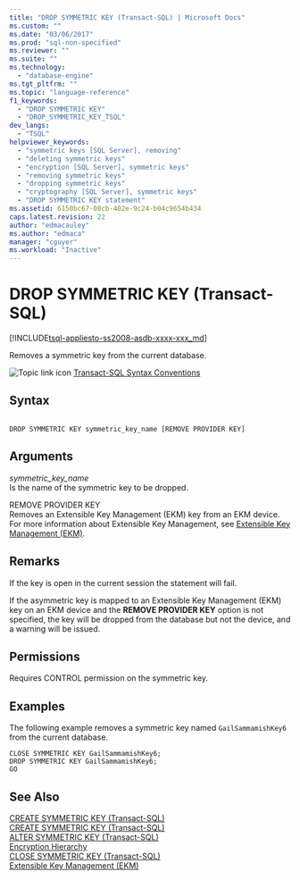 ```yaml
---
title: "DROP SYMMETRIC KEY (Transact-SQL) | Microsoft Docs"
ms.custom: ""
ms.date: "03/06/2017"
ms.prod: "sql-non-specified"
ms.reviewer: ""
ms.suite: ""
ms.technology: 
  - "database-engine"
ms.tgt_pltfrm: ""
ms.topic: "language-reference"
f1_keywords: 
  - "DROP SYMMETRIC KEY"
  - "DROP_SYMMETRIC_KEY_TSQL"
dev_langs: 
  - "TSQL"
helpviewer_keywords: 
  - "symmetric keys [SQL Server], removing"
  - "deleting symmetric keys"
  - "encryption [SQL Server], symmetric keys"
  - "removing symmetric keys"
  - "dropping symmetric keys"
  - "cryptography [SQL Server], symmetric keys"
  - "DROP SYMMETRIC KEY statement"
ms.assetid: 6150bc67-08cb-402e-9c24-b04c9654b434
caps.latest.revision: 22
author: "edmacauley"
ms.author: "edmaca"
manager: "cguyer"
ms.workload: "Inactive"
---
```

# DROP SYMMETRIC KEY (Transact-SQL)
[!INCLUDE[tsql-appliesto-ss2008-asdb-xxxx-xxx_md](../../includes/tsql-appliesto-ss2008-asdb-xxxx-xxx-md.md)]

  Removes a symmetric key from the current database.  
  
 ![Topic link icon](../../database-engine/configure-windows/media/topic-link.gif "Topic link icon") [Transact-SQL Syntax Conventions](../../t-sql/language-elements/transact-sql-syntax-conventions-transact-sql.md)  
  
## Syntax  
  
```  
  
DROP SYMMETRIC KEY symmetric_key_name [REMOVE PROVIDER KEY]  
```  
  
## Arguments  
 *symmetric_key_name*  
 Is the name of the symmetric key to be dropped.  
  
 REMOVE PROVIDER KEY  
 Removes an Extensible Key Management (EKM) key from an EKM device. For more information about Extensible Key Management, see [Extensible Key Management &#40;EKM&#41;](../../relational-databases/security/encryption/extensible-key-management-ekm.md).  
  
## Remarks  
 If the key is open in the current session the statement will fail.  
  
 If the asymmetric key is mapped to an Extensible Key Management (EKM) key on an EKM device and the **REMOVE PROVIDER KEY** option is not specified, the key will be dropped from the database but not the device, and a warning will be issued.  
  
## Permissions  
 Requires CONTROL permission on the symmetric key.  
  
## Examples  
 The following example removes a symmetric key named `GailSammamishKey6` from the current database.  
  
```  
CLOSE SYMMETRIC KEY GailSammamishKey6;  
DROP SYMMETRIC KEY GailSammamishKey6;  
GO  
```  
  
## See Also  
 [CREATE SYMMETRIC KEY &#40;Transact-SQL&#41;](../../t-sql/statements/create-symmetric-key-transact-sql.md)   
 [CREATE SYMMETRIC KEY &#40;Transact-SQL&#41;](../../t-sql/statements/create-symmetric-key-transact-sql.md)   
 [ALTER SYMMETRIC KEY &#40;Transact-SQL&#41;](../../t-sql/statements/alter-symmetric-key-transact-sql.md)   
 [Encryption Hierarchy](../../relational-databases/security/encryption/encryption-hierarchy.md)   
 [CLOSE SYMMETRIC KEY &#40;Transact-SQL&#41;](../../t-sql/statements/close-symmetric-key-transact-sql.md)   
 [Extensible Key Management &#40;EKM&#41;](../../relational-databases/security/encryption/extensible-key-management-ekm.md)  
  
  
